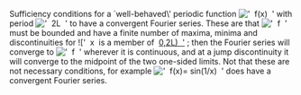 Sufficiency conditions for a \`well-behaved\\' periodic function
!['  f(x)  '](../dictionary/equation_images/20092.1..png) with period
!['  2L  '](../dictionary/equation_images/20092.2..png) to have a
convergent Fourier series. These are that
!['  f  '](../dictionary/equation_images/20092.3..png) must be bounded
and have a finite number of maxima, minima and discontinuities for
!['  x  is a member of  [0,2L)  '](../dictionary/equation_images/20092.4..png)
; then the Fourier series will converge to
!['  f  '](../dictionary/equation_images/20092.5..png) wherever it is
continuous, and at a jump discontinuity it will converge to the midpoint
of the two one-sided limits. Not that these are not necessary
conditions, for example
!['  f(x)= sin(1/x)  '](../dictionary/equation_images/20092.6..png) does
have a convergent Fourier series.

